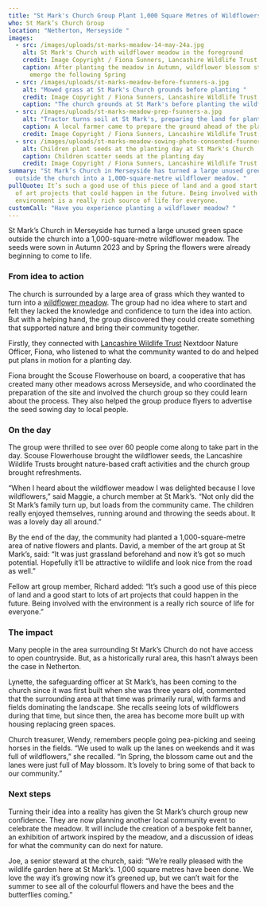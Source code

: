 ```yaml
---
title: "St Mark's Church Group Plant 1,000 Square Metres of Wildflowers "
who: St Mark’s Church Group
location: "Netherton, Merseyside "
images:
  - src: /images/uploads/st-marks-meadow-14-may-24a.jpg
    alt: St Mark's Church with wildflower meadow in the foreground
    credit: Image Copyright / Fiona Sunners, Lancashire Wildlife Trust
    caption: After planting the meadow in Autumn, wildflower blossom started to
      emerge the following Spring
  - src: /images/uploads/st-marks-meadow-before-fsunners-a.jpg
    alt: "Mowed grass at St Mark's Church grounds before planting "
    credit: Image Copyright / Fiona Sunners, Lancashire Wildlife Trust
    caption: "The church grounds at St Mark's before planting the wildflower meadow.  "
  - src: /images/uploads/st-marks-meadow-prep-fsunners-a.jpg
    alt: "Tractor turns soil at St Mark's, preparing the land for planting. "
    caption: A local farmer came to prepare the ground ahead of the planting day
    credit: Image Copyright / Fiona Sunners, Lancashire Wildlife Trust
  - src: /images/uploads/st-marks-meadow-sowing-photo-consented-fsunners-b.jpg
    alt: Children plant seeds at the planting day at St Mark's Church
    caption: Children scatter seeds at the planting day
    credit: Image Copyright / Fiona Sunners, Lancashire Wildlife Trust
summary: "St Mark’s Church in Merseyside has turned a large unused green space
  outside the church into a 1,000-square-metre wildflower meadow. "
pullQuote: It’s such a good use of this piece of land and a good start to lots
  of art projects that could happen in the future. Being involved with the
  environment is a really rich source of life for everyone.
customCall: "Have you experience planting a wildflower meadow? "
---
```

St Mark’s Church in Merseyside has turned a large unused green space outside the church into a 1,000-square-metre wildflower meadow. The seeds were sown in Autumn 2023 and by Spring the flowers were already beginning to come to life. 

### From idea to action 

The church is surrounded by a large area of grass which they wanted to turn into a [wildflower meadow](https://nextdoornaturehub.org.uk/guides/nomowmay-the-perks-of-letting-your-lawn-run-free-this-spring). The group had no idea where to start and felt they lacked the knowledge and confidence to turn the idea into action. But with a helping hand, the group discovered they could create something that supported nature and bring their community together. 

Firstly, they connected with [Lancashire Wildlife Trust](https://www.lancswt.org.uk/) Nextdoor Nature Officer, Fiona, who listened to what the community wanted to do and helped put plans in motion for a planting day. 

Fiona brought the Scouse Flowerhouse on board, a cooperative that has created many other meadows across Merseyside, and who coordinated the preparation of the site and involved the church group so they could learn about the process. They also helped the group produce flyers to advertise the seed sowing day to local people. 

### On the day

The group were thrilled to see over 60 people come along to take part in the day. Scouse Flowerhouse brought the wildflower seeds, the Lancashire Wildlife Trusts brought nature-based craft activities and the church group brought refreshments. 

“When I heard about the wildflower meadow I was delighted because I love wildflowers,” said Maggie, a church member at St Mark’s. “Not only did the St Mark’s family turn up, but loads from the community came. The children really enjoyed themselves, running around and throwing the seeds about. It was a lovely day all around.”

By the end of the day, the community had planted a 1,000-square-metre area of native flowers and plants. David, a member of the art group at St Mark’s, said: “It was just grassland beforehand and now it’s got so much potential. Hopefully it’ll be attractive to wildlife and look nice from the road as well.”

Fellow art group member, Richard added: “It’s such a good use of this piece of land and a good start to lots of art projects that could happen in the future. Being involved with the environment is a really rich source of life for everyone.”

### The impact

Many people in the area surrounding St Mark’s Church do not have access to open countryside. But, as a historically rural area, this hasn’t always been the case in Netherton.

Lynette, the safeguarding officer at St Mark’s, has been coming to the church since it was first built when she was three years old, commented that the surrounding area at that time was primarily rural, with farms and fields dominating the landscape. She recalls seeing lots of wildflowers during that time, but since then, the area has become more built up with housing replacing green spaces.

Church treasurer, Wendy, remembers people going pea-picking and seeing horses in the fields. “We used to walk up the lanes on weekends and it was full of wildflowers,” she recalled. “In Spring, the blossom came out and the lanes were just full of May blossom. It’s lovely to bring some of that back to our community.” 

### Next steps

Turning their idea into a reality has given the St Mark’s church group new confidence. They are now planning another local community event to celebrate the meadow. It will include the creation of a bespoke felt banner, an exhibition of artwork inspired by the meadow, and a discussion of ideas for what the community can do next for nature. 

Joe, a senior steward at the church, said: “We’re really pleased with the wildlife garden here at St Mark’s. 1,000 square metres have been done. We love the way it’s growing now it’s greened up, but we can’t wait for the summer to see all of the colourful flowers and have the bees and the butterflies coming.”